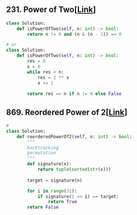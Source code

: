 ## 231. Power of Two[[Link](https://leetcode.com/problems/power-of-two/description/)]

```python
class Solution:
    def isPowerOfTwo(self, n: int) -> bool:
        return n != 0 and (n & (n - 1)) == 0

# or
class Solution:
    def isPowerOfTwo(self, n: int) -> bool:
        res = 0
        x = 0
        while res < n:
            res = 2 ** x
            x += 1
        
        return res == n if n != 0 else False
```

## 869. Reordered Power of 2[[Link](https://leetcode.com/problems/reordered-power-of-2/description/?envType=daily-question&envId=2025-08-10)]

```python
# 
class Solution:
    def reorderedPowerOf2(self, n: int) -> bool:
        """
        backtracking
        permutation
        """
        def signature(x):
            return tuple(sorted(str(x)))
        
        target = signature(n)

        for i in range(31):
            if signature(1 << i) == target:
                return True
        return False
```